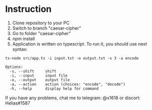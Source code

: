 # Instruction
1. Clone repository to your PC
2. Switch to branch "caesar-cipher"
3. Go to folder "caesar-cipher"
4. npm install
5. Application is written on typescript. To run it, you should use next syntax:
```
ts-node src/app.ts -i input.txt -o output.txt -s 3 -a encode
```

```
Options:
  -s, --shift     shift
  -i, --input     input file
  -o, --output    output file
  -a, --action    action (choices: "encode", "decode")
  -h, --help      display help for command
```

If you have any problems, chat me to telegram: @x1618 or discort: Helias#1587
